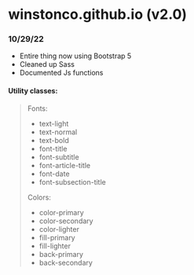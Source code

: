 # winstonco.github.io (v2.0)

### 10/29/22

- Entire thing now using Bootstrap 5
- Cleaned up Sass
- Documented Js functions

#### Utility classes:

> Fonts:
>  - text-light
>  - text-normal
>  - text-bold
>  - font-title
>  - font-subtitle
>  - font-article-title
>  - font-date
>  - font-subsection-title
>
> Colors:
>  - color-primary
>  - color-secondary
>  - color-lighter
>  - fill-primary
>  - fill-lighter
>  - back-primary
>  - back-secondary
